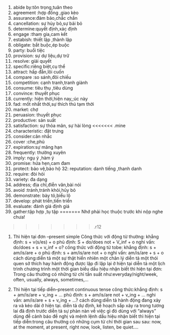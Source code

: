 1. abide by:tôn trọng,tuân theo
2. agreement :hợp đồng ,giao kèo
3. assurance:đảm bảo,chắc chắn
4. cancellation: sự hủy bỏ,sự bải bỏ
5. determine:quyết định,xác định
6. engage :tham gia,cam kết
7. estabish: thiết lập ,thành lập
8. obligate: bắt buộc,ép buộc
9. party: buổi tiệc
10. provision: sự dự liệu,dự trữ
11. resolve: giải quyết
12. specific:riêng biệt,cụ thể
13. attract: hấp đẫn,lôi cuốn
14. compare :so sánh,đôi chiếu
15. competition: cạnh tranh,tranh giành
16. consume: tiêu thụ ,tiêu dùng
17. convince: thuyết phục
18. currently: hiện thời,hiện nay,;úc này
19. fad: mốt nhất thời,sự thích thú tạm thời
20. market: chợ
21. peruasion: thuyết phục
22. productive: sản suất
23. satisfaction: sự thỏa mãn, sự hài lòng 
<<<<<<< .mine
24. characteristic: đặt trưng
25. consider:cân nhắc
26. cover :che,phủ
27. expiration:sự mãng hạn
28. frequently: thường xuyên
29. imply: ngụ ý ,hàm ý
30. promise: hứa hẹn,cam đam
31. protect: bảo vệ,bảo hộ
32: reputation: danh tiếng ,thanh danh
33. require: đòi hỏi
34. variety: đa dạng
35. address; địa chỉ,điễn văn,bài nói
36. avoid :tránh,tránh khỏi,hủy bỏ
37. demonstrate: bày tỏ,biểu lộ
38. develop: phát triển,tiến triển
39. evaluate: đánh giá định giá
40. gather:tập hợp ,tụ tập
=======
Nhớ phải học thuộc trước khi nộp nghe chưa!
>>>>>>> .r12

1. Thì hiện tại đơn –present simple
Công thức với động từ thường: 
khẳng định: s + v(s/es) + o
phủ định: S + do/does not + V_inf + o
nghi vấn: do/does + s + v_inf + o?
công thức với động từ tobe:
khẳng định: s + am/is/are + o
phủ định: s + am/is/are  not + o
nghi vấn: am/is/are + s + o
cách dùng:diễn tả một sự thật hiển nhiên một chân lý
diễn tả một thói quen sở thích hay hành động được lặp đi lặp lại ở hiện tại
diễn tả một lịch trình chương trình một thời gian biểu
dấu hiệu nhận biết thì hiện tại đơn: Trong câu thường có những từ chỉ tần suất như:everyday/night/week, often, usually, always, sometimes,…

2. Thì hiện tại tiếp diễn–present continuous tense
công thức:khẳng định: s + am/is/are + v_ing + …
phủ định: s + am/is/are not + v_ing + …
nghi vấn: am/is/are + s + v_ing + …?
cách dùng:diễn tả hành động đang xảy ra và kéo dài ở hiện tại.
diễn tả dự định, kế hoạch sắp xảy ra trong tương lai đã định trước
diễn tả sự phàn nàn về việc gì đó dùng với “always”
dùng để cảnh báo đề nghị và mệnh lệnh
dấu hiệu nhận biết thì hiện tại tiếp diễn:trong câu thường có những cụm từ chỉ thời gian sau sau: now, at the moment, at present, right now, look, listen, be quiet.…
